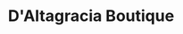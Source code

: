 ---
title: "D'Altagracia Boutique"
url: /urbaniziacion-luz-maria/daltagracia-boutique/
shop: Kleidung
---